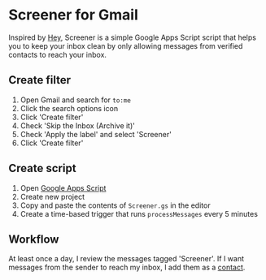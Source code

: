 # Screener for Gmail

Inspired by [Hey](https://www.hey.com/features/the-screener/), Screener is a simple
Google Apps Script script that helps you to keep your inbox clean by only allowing
messages from verified contacts to reach your inbox.

## Create filter

1. Open Gmail and search for `to:me`
1. Click the search options icon
1. Click 'Create filter'
1. Check 'Skip the Inbox (Archive it)'
1. Check 'Apply the label' and select 'Screener'
1. Click 'Create filter'

## Create script

1. Open [Google Apps Script](https://script.google.com/home)
1. Create new project
1. Copy and paste the contents of `Screener.gs` in the editor
1. Create a time-based trigger that runs `processMessages` every 5 minutes

## Workflow

At least once a day, I review the messages tagged 'Screener'. If I want messages
from the sender to reach my inbox, I add them as a [contact](https://contacts.google.com/).
